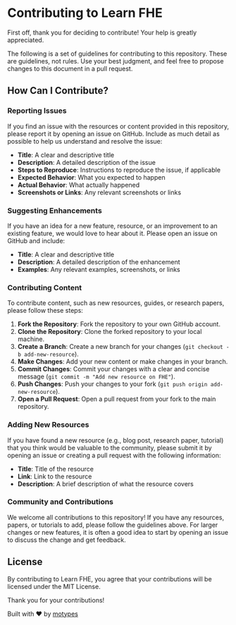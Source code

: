 # Contributing to Learn FHE

First off, thank you for deciding to contribute! Your help is greatly appreciated.

The following is a set of guidelines for contributing to this repository. These are guidelines, not rules. Use your best judgment, and feel free to propose changes to this document in a pull request.

## How Can I Contribute?

### Reporting Issues

If you find an issue with the resources or content provided in this repository, please report it by opening an issue on GitHub. Include as much detail as possible to help us understand and resolve the issue:
- **Title**: A clear and descriptive title
- **Description**: A detailed description of the issue
- **Steps to Reproduce**: Instructions to reproduce the issue, if applicable
- **Expected Behavior**: What you expected to happen
- **Actual Behavior**: What actually happened
- **Screenshots or Links**: Any relevant screenshots or links

### Suggesting Enhancements

If you have an idea for a new feature, resource, or an improvement to an existing feature, we would love to hear about it. Please open an issue on GitHub and include:
- **Title**: A clear and descriptive title
- **Description**: A detailed description of the enhancement
- **Examples**: Any relevant examples, screenshots, or links

### Contributing Content

To contribute content, such as new resources, guides, or research papers, please follow these steps:
1. **Fork the Repository**: Fork the repository to your own GitHub account.
2. **Clone the Repository**: Clone the forked repository to your local machine.
3. **Create a Branch**: Create a new branch for your changes (`git checkout -b add-new-resource`).
4. **Make Changes**: Add your new content or make changes in your branch.
5. **Commit Changes**: Commit your changes with a clear and concise message (`git commit -m "Add new resource on FHE"`).
6. **Push Changes**: Push your changes to your fork (`git push origin add-new-resource`).
7. **Open a Pull Request**: Open a pull request from your fork to the main repository.

### Adding New Resources

If you have found a new resource (e.g., blog post, research paper, tutorial) that you think would be valuable to the community, please submit it by opening an issue or creating a pull request with the following information:
- **Title**: Title of the resource
- **Link**: Link to the resource
- **Description**: A brief description of what the resource covers

### Community and Contributions

We welcome all contributions to this repository! If you have any resources, papers, or tutorials to add, please follow the guidelines above. For larger changes or new features, it is often a good idea to start by opening an issue to discuss the change and get feedback.

## License

By contributing to Learn FHE, you agree that your contributions will be licensed under the MIT License.

Thank you for your contributions!

Built with ❤️ by [motypes](https://x.com/motypes)
